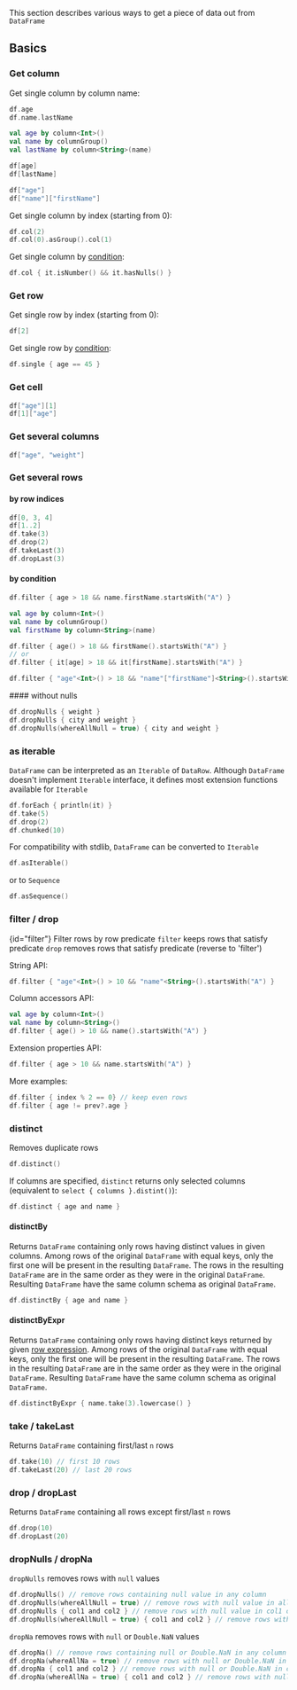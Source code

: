 [//]: # (title: Access)

<!---IMPORT docs.api.Access-->

This section describes various ways to get a piece of data out from `DataFrame`
## Basics
### Get column
Get single column by column name:

<tabs>
<tab title="Properties">
<!---FUN getColumnByName_properties-->

```kotlin
df.age
df.name.lastName
```

<!---END-->
</tab><tab title="Accessors">
<!---FUN getColumnByName_accessors-->

```kotlin
val age by column<Int>()
val name by columnGroup()
val lastName by column<String>(name)

df[age]
df[lastName]
```

<!---END-->
</tab>
<tab title="Strings">
<!---FUN getColumnByName_strings-->

```kotlin
df["age"]
df["name"]["firstName"]
```

<!---END-->
</tab></tabs>
Get single column by index (starting from 0):
<!---FUN getColumnByIndex-->

```kotlin
df.col(2)
df.col(0).asGroup().col(1)
```

<!---END-->
Get single column by [condition](columnSelectors.md#column-conditions):
<!---FUN getColumnByCondition-->

```kotlin
df.col { it.isNumber() && it.hasNulls() }
```

<!---END-->
### Get row
Get single row by index (starting from 0):
<!---FUN getRowByIndex-->

```kotlin
df[2]
```

<!---END-->
Get single row by [condition](rowExpressions.md):
<!---FUN getRowByCondition_properties-->

```kotlin
df.single { age == 45 }
```

<!---END-->
### Get cell
<!---FUN getCell_strings-->

```kotlin
df["age"][1]
df[1]["age"]
```

<!---END-->
### Get several columns
<!---FUN getColumnsByName_strings-->

```kotlin
df["age", "weight"]
```

<!---END-->
### Get several rows
#### by row indices
<!---FUN getRowsByIndices-->

```kotlin
df[0, 3, 4]
df[1..2]
df.take(3)
df.drop(2)
df.takeLast(3)
df.dropLast(3)
```

<!---END-->
#### by condition
<tabs>
<tab title="Properties">
<!---FUN getRowsByCondition_properties-->

```kotlin
df.filter { age > 18 && name.firstName.startsWith("A") }
```

<!---END-->
</tab><tab title="Properties">
<!---FUN getRowsByCondition_accessors-->

```kotlin
val age by column<Int>()
val name by columnGroup()
val firstName by column<String>(name)

df.filter { age() > 18 && firstName().startsWith("A") }
// or
df.filter { it[age] > 18 && it[firstName].startsWith("A") }
```

<!---END-->
</tab><tab title="Strings">
<!---FUN getRowsByCondition_strings-->

```kotlin
df.filter { "age"<Int>() > 18 && "name"["firstName"]<String>().startsWith("A") }.nrow shouldBe 1
```

<!---END-->
</tab>
</tabs>
#### without nulls
<!---FUN dropNulls_properties-->

```kotlin
df.dropNulls { weight }
df.dropNulls { city and weight }
df.dropNulls(whereAllNull = true) { city and weight }
```

<!---END-->
### as iterable
`DataFrame` can be interpreted as an `Iterable` of `DataRow`. Although `DataFrame` doesn't implement `Iterable` interface, it defines most extension functions available for `Iterable`

```kotlin
df.forEach { println(it) }
df.take(5)
df.drop(2)
df.chunked(10)
```

For compatibility with stdlib, `DataFrame` can be converted to `Iterable`
```kotlin
df.asIterable()
```
or to `Sequence`
```kotlin
df.asSequence()
```
### filter / drop
{id="filter"}
Filter rows by row predicate
`filter` keeps rows that satisfy predicate
`drop` removes rows that satisfy predicate (reverse to 'filter')

String API:
```kotlin
df.filter { "age"<Int>() > 10 && "name"<String>().startsWith("A") }
```
Column accessors API:
```kotlin
val age by column<Int>()
val name by column<String>()
df.filter { age() > 10 && name().startsWith("A") }
```
Extension properties API:
```kotlin
df.filter { age > 10 && name.startsWith("A") }
```
More examples:
```kotlin
df.filter { index % 2 == 0} // keep even rows
df.filter { age != prev?.age }
```

### distinct
Removes duplicate rows
```kotlin
df.distinct()
```
If columns are specified, `distinct` returns only selected columns (equivalent to `select { columns }.distint()`):
```kotlin
df.distinct { age and name }
```
#### distinctBy
Returns `DataFrame` containing only rows having distinct values in given columns.
Among rows of the original `DataFrame` with equal keys, only the first one will be present in the resulting `DataFrame`.
The rows in the resulting `DataFrame` are in the same order as they were in the original `DataFrame`.
Resulting `DataFrame` have the same column schema as original `DataFrame`.
```kotlin
df.distinctBy { age and name }
```
#### distinctByExpr
Returns `DataFrame` containing only rows having distinct keys returned by given [row expression](rowExpressions.md).
Among rows of the original `DataFrame` with equal keys, only the first one will be present in the resulting `DataFrame`.
The rows in the resulting `DataFrame` are in the same order as they were in the original `DataFrame`.
Resulting `DataFrame` have the same column schema as original `DataFrame`.
```kotlin
df.distinctByExpr { name.take(3).lowercase() }
```
### take / takeLast
Returns `DataFrame` containing first/last `n` rows
```kotlin
df.take(10) // first 10 rows
df.takeLast(20) // last 20 rows
```
### drop / dropLast
Returns `DataFrame` containing all rows except first/last `n` rows
```kotlin
df.drop(10)
df.dropLast(20)
```
### dropNulls / dropNa
`dropNulls` removes rows with `null` values
```kotlin
df.dropNulls() // remove rows containing null value in any column
df.dropNulls(whereAllNull = true) // remove rows with null value in all columns
df.dropNulls { col1 and col2 } // remove rows with null value in col1 or col2 columns
df.dropNulls(whereAllNull = true) { col1 and col2 } // remove rows with null value in col1 and col2 columns
```
`dropNa` removes rows with `null` or `Double.NaN` values
```kotlin
df.dropNa() // remove rows containing null or Double.NaN in any column
df.dropNa(whereAllNa = true) // remove rows with null or Double.NaN in all columns
df.dropNa { col1 and col2 } // remove rows with null or Double.NaN in col1 or col2 columns
df.dropNa(whereAllNa = true) { col1 and col2 } // remove rows with null or Double.NaN in col1 and col2 columns
```
